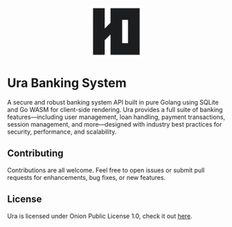 <p align="center">
    <img src="assets/ura-icon.png" width="120" />
    <h1>Ura Banking System</h1>
</p>

A secure and robust banking system API built in pure Golang using SQLite and Go WASM for client-side rendering. Ura provides a full suite of banking features—including user management, loan handling, payment transactions, session management, and more—designed with industry best practices for security, performance, and scalability.

## Contributing

Contributions are all welcome. Feel free to open issues or submit pull requests for enhancements, bug fixes, or new features.

## License

Ura is licensed under Onion Public License 1.0, check it out [here](LICENSE).

